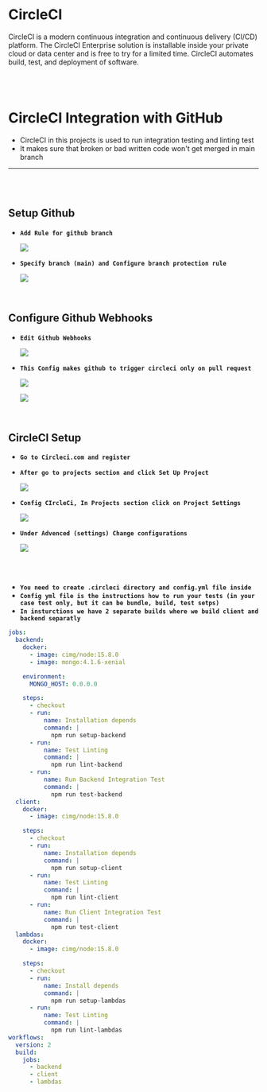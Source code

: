 # CircleCI

CircleCI is a modern continuous integration and continuous delivery (CI/CD) platform. The CircleCI Enterprise solution is installable inside your private cloud or data center and is free to try for a limited time. CircleCI automates build, test, and deployment of software.

<br/>
<br/>

# CircleCI Integration with GitHub

- CircleCI in this projects is used to run integration testing and linting test
- It makes sure that broken or bad written code won't get merged in main branch

---

<br/>
<br/>

## Setup Github

- **`Add Rule for github branch`**
  <p>
    <img src="https://github.com/edo92/AWS-ECS-Hosting-Pipeline/blob/docs/circleci/images/github-branch-rules.png"/>
  </p>

- **`Specify branch (main) and Configure branch protection rule`**
  <p>
    <img src="https://github.com/edo92/AWS-ECS-Hosting-Pipeline/blob/docs/circleci/images/github-branch-protection-rules.png"/>
  </p>

<br/>

## Configure Github Webhooks

- **`Edit Github Webhooks`**
  <p>
    <img src="https://github.com/edo92/AWS-ECS-Hosting-Pipeline/blob/docs/circleci/images/github-edit-webhooks.PNG" />
  </p>
- **`This Config makes github to trigger circleci only on pull request`**
  <p>
    <img src="https://github.com/edo92/AWS-ECS-Hosting-Pipeline/blob/docs/circleci/images/github-webhooks-options-1.png"/>
  </p>
  <p>
    <img src="https://github.com/edo92/AWS-ECS-Hosting-Pipeline/blob/docs/circleci/images/github-webhooks-options-2.png"/>
  </p>

<br/>

## CircleCI Setup

- **`Go to Circleci.com and register`**
- **`After go to projects section and click Set Up Project`**
  <p>
    <img src="https://github.com/edo92/AWS-ECS-Hosting-Pipeline/blob/docs/circleci/images/circleci-setup-project.png"/>
  </p>

- **`Config CIrcleCi, In Projects section click on Project Settings`**
  <p>
    <img src="https://github.com/edo92/AWS-ECS-Hosting-Pipeline/blob/docs/circleci/images/circleci-configure.png"/>
  </p>

- **`Under Advenced (settings) Change configurations`**
  <p>
    <img src="https://github.com/edo92/AWS-ECS-Hosting-Pipeline/blob/docs/circleci/images/circleci-change-configs.png"/>
  </p>

<br/>
<br/>

- **`You need to create .circleci directory and config.yml file inside`**
- **`Config yml file is the instructions how to run your tests (in your case test only, but it can be bundle, build, test setps)`**
- **`In insturctions we have 2 separate builds where we build client and backend separatly`**

```yml
jobs:
  backend:
    docker:
      - image: cimg/node:15.8.0
      - image: mongo:4.1.6-xenial

    environment:
      MONGO_HOST: 0.0.0.0

    steps:
      - checkout
      - run:
          name: Installation depends
          command: |
            npm run setup-backend
      - run:
          name: Test Linting
          command: |
            npm run lint-backend
      - run:
          name: Run Backend Integration Test
          command: |
            npm run test-backend
  client:
    docker:
      - image: cimg/node:15.8.0

    steps:
      - checkout
      - run:
          name: Installation depends
          command: |
            npm run setup-client
      - run:
          name: Test Linting
          command: |
            npm run lint-client
      - run:
          name: Run Client Integration Test
          command: |
            npm run test-client
  lambdas:
    docker:
      - image: cimg/node:15.8.0

    steps:
      - checkout
      - run:
          name: Install depends
          command: |
            npm run setup-lambdas
      - run:
          name: Test Linting
          command: |
            npm run lint-lambdas
workflows:
  version: 2
  build:
    jobs:
      - backend
      - client
      - lambdas
```
